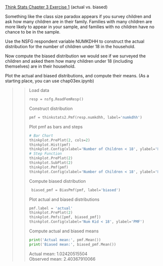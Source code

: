 [Think Stats Chapter 3 Exercise 1](http://greenteapress.com/thinkstats2/html/thinkstats2004.html#toc31) (actual vs. biased)  
  
Something like the class size paradox appears if you survey children and ask how many children are in their family. Families with many children are more likely to appear in your sample, and families with no children have no chance to be in the sample.  

Use the NSFG respondent variable NUMKDHH to construct the actual distribution for the number of children under 18 in the household.  
  
Now compute the biased distribution we would see if we surveyed the children and asked them how many children under 18 (including themselves) are in their household.  
  
Plot the actual and biased distributions, and compute their means. (As a starting place, you can use chap03ex.ipynb)
  
>> Load data  
>> ```python
>> resp = nsfg.ReadFemResp()
>> ```
>>
>> Construct distribution  
>> ```python
>> pmf = thinkstats2.Pmf(resp.numkdhh, label='numkdhh')
>> ```
>>
>> Plot pmf as bars and steps  
>> ```python 
>> # Bar Chart
>> thinkplot.PrePlot(2, cols=2)
>> thinkplot.Hist(pmf)
>> thinkplot.Config(xlabel='Number of Children < 18', ylabel='PMF')
>> # Step Function
>> thinkplot.PrePlot(2)
>> thinkplot.SubPlot(2)
>> thinkplot.Pmf(pmf)
>> thinkplot.Config(xlabel='Number of Children < 18', ylabel='PMF')
>> ```
>>
>> Compute biased distribution  
>> ```python
>>  biased_pmf = BiasPmf(pmf, label='biased')
>> ```
>> 
>> Plot actual and biased distributions  
>> ```python
>> pmf.label = 'actual'
>> thinkplot.PrePlot(2)
>> thinkplot.Pmfs([pmf, biased_pmf])
>> thinkplot.Config(xlabel='Num Kid < 18', ylabel='PMF')
>> ```
>> 
>> Compute actual and biased means  
>> ```python
>> print('Actual mean:', pmf.Mean())
>> print('Biased mean:', biased_pmf.Mean())
>> ```
>> Actual mean: 1.02420515504  
>> Observed mean: 2.40367910066  

